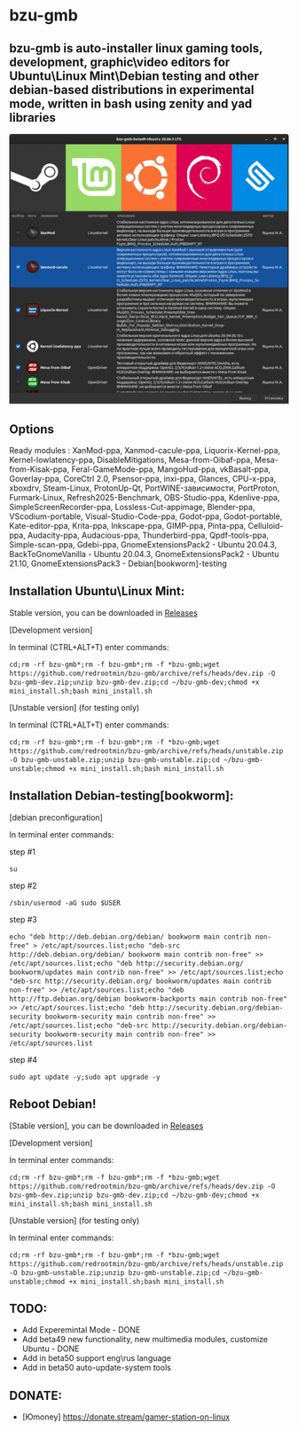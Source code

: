 # bzu-gmb
bzu-gmb is auto-installer linux gaming tools,  development, graphic\video editors for Ubuntu\Linux Mint\Debian testing and other debian-based distributions in experimental mode, written in bash using zenity and yad libraries
-----------
<img src="image/bzu-gmb-beta4-7.png" alt="My cool logo"/>

Options
-----------
Ready modules : XanMod-ppa, Xanmod-cacule-ppa, Liquorix-Kernel-ppa, Kernel-lowlatency-ppa, DisableMitigations, Mesa-from-Oibaf-ppa, Mesa-from-Kisak-ppa, Feral-GameMode-ppa, MangoHud-ppa, vkBasalt-ppa, Goverlay-ppa, CoreCtrl 2.0, Psensor-ppa, inxi-ppa, Glances, CPU-x-ppa, xboxdrv, Steam-Linux, ProtonUp-Qt, PortWINE-зависимости, PortProton, Furmark-Linux, Refresh2025-Benchmark, OBS-Studio-ppa, Kdenlive-ppa, SimpleScreenRecorder-ppa, Lossless-Cut-appimage, Blender-ppa, VScodium-portable, Visual-Studio-Code-ppa, Godot-ppa, Godot-portable, Kate-editor-ppa, Krita-ppa, Inkscape-ppa, GIMP-ppa, Pinta-ppa, Celluloid-ppa, Audacity-ppa, Audacious-ppa, Thunderbird-ppa, Qpdf-tools-ppa, Simple-scan-ppa, Gdebi-ppa, GnomeExtensionsPack2 - Ubuntu 20.04.3, BackToGnomeVanilla - Ubuntu 20.04.3, GnomeExtensionsPack2 - Ubuntu 21.10, GnomeExtensionsPack3 - Debian[bookworm]-testing

Installation Ubuntu\Linux Mint:
-----------
Stable version, you can be downloaded in [Releases](https://github.com/redrootmin/bzu-gmb/releases)

[Development version]

In terminal (CTRL+ALT+T) enter commands:
```
cd;rm -rf bzu-gmb*;rm -f bzu-gmb*;rm -f *bzu-gmb;wget https://github.com/redrootmin/bzu-gmb/archive/refs/heads/dev.zip -O bzu-gmb-dev.zip;unzip bzu-gmb-dev.zip;cd ~/bzu-gmb-dev;chmod +x mini_install.sh;bash mini_install.sh
```
[Unstable version] (for testing only)

In terminal (CTRL+ALT+T) enter commands:
```
cd;rm -rf bzu-gmb*;rm -f bzu-gmb*;rm -f *bzu-gmb;wget https://github.com/redrootmin/bzu-gmb/archive/refs/heads/unstable.zip -O bzu-gmb-unstable.zip;unzip bzu-gmb-unstable.zip;cd ~/bzu-gmb-unstable;chmod +x mini_install.sh;bash mini_install.sh
```

Installation Debian-testing[bookworm]:
-----------
[debian preconfiguration]

In terminal enter commands:

step #1
```
su
```
step #2
```
/sbin/usermod -aG sudo $USER
```
step #3
```
echo "deb http://deb.debian.org/debian/ bookworm main contrib non-free" > /etc/apt/sources.list;echo "deb-src http://deb.debian.org/debian/ bookworm main contrib non-free" >> /etc/apt/sources.list;echo "deb http://security.debian.org/ bookworm/updates main contrib non-free" >> /etc/apt/sources.list;echo "deb-src http://security.debian.org/ bookworm/updates main contrib non-free" >> /etc/apt/sources.list;echo "deb http://ftp.debian.org/debian bookworm-backports main contrib non-free" >> /etc/apt/sources.list;echo "deb http://security.debian.org/debian-security bookworm-security main contrib non-free" >> /etc/apt/sources.list;echo "deb-src http://security.debian.org/debian-security bookworm-security main contrib non-free" >> /etc/apt/sources.list
```
step #4
```
sudo apt update -y;sudo apt upgrade -y
```
Reboot Debian!
-----------

[Stable version], you can be downloaded in [Releases](https://github.com/redrootmin/bzu-gmb/releases)

[Development version]

In terminal enter commands:
```
cd;rm -rf bzu-gmb*;rm -f bzu-gmb*;rm -f *bzu-gmb;wget https://github.com/redrootmin/bzu-gmb/archive/refs/heads/dev.zip -O bzu-gmb-dev.zip;unzip bzu-gmb-dev.zip;cd ~/bzu-gmb-dev;chmod +x mini_install.sh;bash mini_install.sh
```
[Unstable version] (for testing only)

In terminal enter commands:
```
cd;rm -rf bzu-gmb*;rm -f bzu-gmb*;rm -f *bzu-gmb;wget https://github.com/redrootmin/bzu-gmb/archive/refs/heads/unstable.zip -O bzu-gmb-unstable.zip;unzip bzu-gmb-unstable.zip;cd ~/bzu-gmb-unstable;chmod +x mini_install.sh;bash mini_install.sh
```

TODO:
-----------
- Add Experemintal Mode - DONE
- Add beta49  new functionality, new multimedia modules, customize Ubuntu  - DONE
- Add in beta50 support eng\rus language
- Add in beta50 auto-update-system tools

DONATE:
-----------
- [Юmoney] https://donate.stream/gamer-station-on-linux
